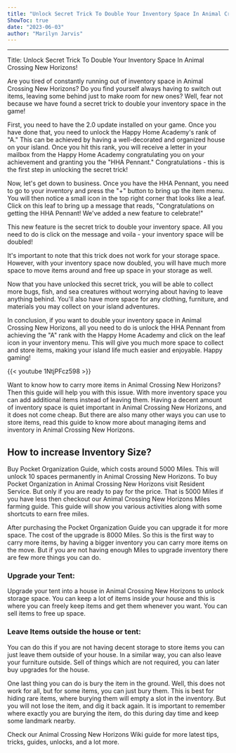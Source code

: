 ```yaml
---
title: "Unlock Secret Trick To Double Your Inventory Space In Animal Crossing New Horizons!"
ShowToc: true 
date: "2023-06-03"
author: "Marilyn Jarvis"
---
```

*****
Title: Unlock Secret Trick To Double Your Inventory Space In Animal Crossing New Horizons!

Are you tired of constantly running out of inventory space in Animal Crossing New Horizons? Do you find yourself always having to switch out items, leaving some behind just to make room for new ones? Well, fear not because we have found a secret trick to double your inventory space in the game!

First, you need to have the 2.0 update installed on your game. Once you have done that, you need to unlock the Happy Home Academy's rank of "A." This can be achieved by having a well-decorated and organized house on your island. Once you hit this rank, you will receive a letter in your mailbox from the Happy Home Academy congratulating you on your achievement and granting you the "HHA Pennant." Congratulations - this is the first step in unlocking the secret trick!

Now, let's get down to business. Once you have the HHA Pennant, you need to go to your inventory and press the "+" button to bring up the item menu. You will then notice a small icon in the top right corner that looks like a leaf. Click on this leaf to bring up a message that reads, "Congratulations on getting the HHA Pennant! We've added a new feature to celebrate!"

This new feature is the secret trick to double your inventory space. All you need to do is click on the message and voila - your inventory space will be doubled!

It's important to note that this trick does not work for your storage space. However, with your inventory space now doubled, you will have much more space to move items around and free up space in your storage as well.

Now that you have unlocked this secret trick, you will be able to collect more bugs, fish, and sea creatures without worrying about having to leave anything behind. You'll also have more space for any clothing, furniture, and materials you may collect on your island adventures.

In conclusion, if you want to double your inventory space in Animal Crossing New Horizons, all you need to do is unlock the HHA Pennant from achieving the "A" rank with the Happy Home Academy and click on the leaf icon in your inventory menu. This will give you much more space to collect and store items, making your island life much easier and enjoyable. Happy gaming!

{{< youtube 1NtjPFcz598 >}} 



Want to know how to carry more items in Animal Crossing New Horizons? Then this guide will help you with this issue. With more inventory space you can add additional items instead of leaving them. Having a decent amount of inventory space is quiet important in Animal Crossing New Horizons, and it does not come cheap. But there are also many other ways you can use to store items, read this guide to know more about managing items and inventory in Animal Crossing New Horizons.
 
## How to increase Inventory Size?
 
Buy Pocket Organization Guide, which costs around 5000 Miles. This will unlock 10 spaces permanently in Animal Crossing New Horizons. To buy Pocket Organization in Animal Crossing New Horizons visit Resident Service. But only if you are ready to pay for the price. That is 5000 Miles if you have less then checkout our Animal Crossing New Horizons Miles farming guide. This guide will show you various activities along with some shortcuts to earn free miles.
 
After purchasing the Pocket Organization Guide you can upgrade it for more space. The cost of the upgrade is 8000 Miles. So this is the first way to carry more items, by having a bigger inventory you can carry more items on the move. But if you are not having enough Miles to upgrade inventory there are few more things you can do.
 
### Upgrade your Tent:
 
Upgrade your tent into a house in Animal Crossing New Horizons to unlock storage space. You can keep a lot of items inside your house and this is where you can freely keep items and get them whenever you want. You can sell items to free up space.
 
### Leave Items outside the house or tent:
 
You can do this if you are not having decent storage to store items you can just leave them outside of your house. In a similar way, you can also leave your furniture outside. Sell of things which are not required, you can later buy upgrades for the house.
 
One last thing you can do is bury the item in the ground. Well, this does not work for all, but for some items, you can just bury them. This is best for hiding rare items, where burying them will empty a slot in the inventory. But you will not lose the item, and dig it back again. It is important to remember where exactly you are burying the item, do this during day time and keep some landmark nearby.
 
Check our Animal Crossing New Horizons Wiki guide for more latest tips, tricks, guides, unlocks, and a lot more.




